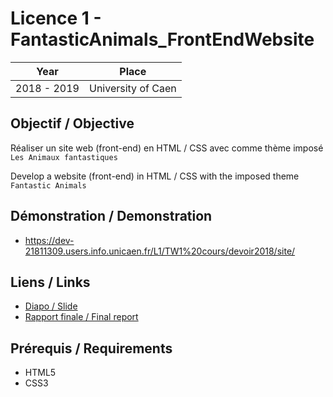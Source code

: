 # Licence 1 - FantasticAnimals_FrontEndWebsite

| Year        | Place              |
| ----------- | ------------------ |
| 2018 - 2019 | University of Caen |

## Objectif / Objective

Réaliser un site web (front-end) en HTML / CSS avec comme thème imposé `Les Animaux fantastiques`

Develop a website (front-end) in HTML / CSS with the imposed theme `Fantastic Animals`

## Démonstration / Demonstration

- https://dev-21811309.users.info.unicaen.fr/L1/TW1%20cours/devoir2018/site/

## Liens / Links

- [Diapo / Slide](Diapo.pdf)
- [Rapport finale / Final report](Rapport.pdf)

## Prérequis / Requirements

- HTML5
- CSS3

